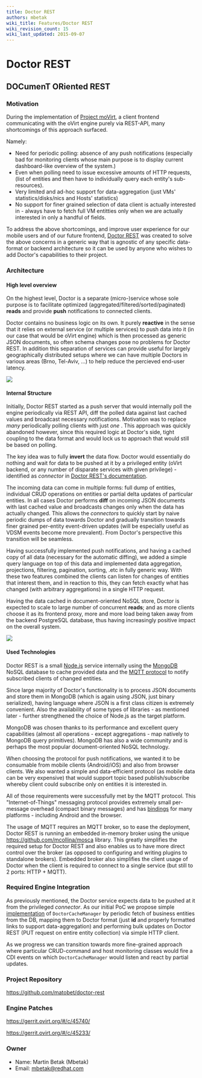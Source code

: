 ```yaml
---
title: Doctor REST
authors: mbetak
wiki_title: Features/Doctor REST
wiki_revision_count: 15
wiki_last_updated: 2015-09-07
---
```


# Doctor REST

## DOCumenT ORiented REST

### Motivation

During the implementation of [Project moVirt](/develop/projects/project-movirt/), a client frontend communicating with the oVirt engine purely via REST-API, many shortcomings of this approach surfaced.

Namely:

*   Need for periodic polling: absence of any push notifications (especially bad for monitoring clients whose main purpose is to display current dashboard-like overview of the system.)
*   Even when polling need to issue excessive amounts of HTTP requests, (list of entities and then have to individually query each entity's sub-resources).
*   Very limited and ad-hoc support for data-aggregation (just VMs' statistics/disks/nics and Hosts' statistics)
*   No support for finer grained selection of data client is actually interested in - always have to fetch full VM entitties only when we are actually interested in only a handful of fields.

To address the above shortcomings, and improve user experience for our mobile users and of our future frontend, [Doctor REST](https://github.com/matobet/doctor-rest) was created to solve the above concerns in a generic way that is agnostic of any specific data-format or backend architecture so it can be used by anyone who wishes to add Doctor's capabilities to their project.

### Architecture

#### High level overview

On the highest level, Doctor is a separate (micro-)service whose sole purpose is to facilitate optimized (aggregated/filtered/sorted/paginated) **reads** and provide **push** notifications to connected clients.

Doctor contains no business logic on its own. It purely **reactive** in the sense that it relies on external service (or multiple services) to push data into it (in our case that would be oVirt engine) which is then processed as generic JSON documents, so often schema changes pose no problems for Doctor REST. In addition this separation of services can provide useful for largely geographically distributed setups where we can have multiple Doctors in various areas (Brno, Tel-Aviv, ...) to help reduce the percieved end-user latency.

![](/images/wiki/Doctor_REST_High_Level.jpg)

#### Internal Structure

Initially, Doctor REST started as a push server that would internally poll the engine periodically via REST API, diff the polled data against last cached values and broadcast necessary notifications. Motivation was to replace *many* periodically polling clients with just *one* . This approach was quickly abandoned however, since this required logic at Doctor's side, tight coupling to the data format and would lock us to approach that would still be based on polling.

The key idea was to fully **invert** the data flow. Doctor would essentially do nothing and wait for data to be pushed at it by a privileged entity (oVirt backend, or any number of disparate services with given privilege) - identified as *connector* in [Doctor REST's documentation](https://github.com/matobet/doctor-rest).

The incoming data can come in multiple forms: full dump of entities, individual CRUD operations on entities or partial delta updates of particular entities. In all cases Doctor performs **diff** on incoming JSON documents with last cached value and broadcasts changes only when the data has actually changed. This allows the *connectors* to quickly start by naive periodic dumps of data towards Doctor and gradually transition towards finer grained per-entity event-driven updates (will be especially useful as VDSM events become more prevalent). From Doctor's perspective this transition will be seamless.

Having successfully implemented push notifications, and having a cached copy of all data (necessary for the automatic diffing), we added a simple query language on top of this data and implemented data aggregation, projections, filtering, pagination, sorting, .etc in fully generic way. With these two features combined the clients can listen for changes of entities that interest them, and in reaction to this, they can fetch exactly what has changed (with arbitrary aggregations) in a single HTTP request.

Having the data cached in document-oriented NoSQL store, Doctor is expected to scale to large number of concurrent **reads**; and as more clients choose it as its frontend proxy, more and more load being taken away from the backend PostgreSQL database, thus having increasingly positive impact on the overall system.

![](/images/wiki/Doctor_REST_Internals.png)

#### Used Technologies

Doctor REST is a small [Node.js](https://nodejs.org/en/) service internally using the [MongoDB](https://www.mongodb.org/) NoSQL database to cache provided data and the [MQTT protocol](http://mqtt.org/) to notify subscribed clients of changed entities.

Since large majority of Doctor's functionality is to process JSON documents and store them in MongoDB (which is again using JSON, just binary serialized), having language where JSON is a first class citizen is extremely convenient. Also the availability of some types of libraries - as mentioned later - further strengthened the choice of Node.js as the target platform.

MongoDB was chosen thanks to its performance and excellent query capabilities (almost all operations - except aggregations - map natively to MongoDB query primitives). MongoDB has also a wide community and is perhaps the most popular document-oriented NoSQL technology.

When choosing the protocol for push notifications, we wanted it to be consumable from mobile clients (Android/iOS) and also from browser clients. We also wanted a simple and data-efficient protocol (as mobile data can be very expensive) that would support topic based publish/subscribe whereby client could subscribe only on entities it is interested in.

All of those requirements were successfully met by the MQTT protocol. This "Internet-of-Things" messaging protocol provides extremely small per-message overhead (compact binary messages) and has [bindings](http://www.eclipse.org/paho/) for many platforms - including Android and the browser.

The usage of MQTT requires an MQTT broker, so to ease the deployment, Doctor REST is running an embedded in-memory broker using the unique <https://github.com/mcollina/mosca> library. This greatly simplifies the required setup for Doctor REST and also enables us to have more direct control over the broker (as opposed to configuring and writing plugins to standalone brokers). Embedded broker also simplifies the client usage of Doctor when the client is required to connect to a single service (but still to 2 ports: HTTP + MQTT).

### Required Engine Integration

As previously mentioned, the Doctor service expects data to be pushed at it from the privileged *connector*. As our initial PoC we propose simple [implementation](https://gerrit.ovirt.org/#/c/45233/) of `DoctorCacheManager` by periodic fetch of business entities from the DB, mapping them to Doctor format (just **id** and properly formatted links to support data-aggregation) and performing bulk updates on Doctor REST (PUT request on entire entity collection) via simple HTTP client.

As we progress we can transition towards more fine-grained approach where particular CRUD-command and host monitoring classes would fire a CDI events on which `DoctorCacheManager` would listen and react by partial updates.

### Project Repository

<https://github.com/matobet/doctor-rest>

### Engine Patches

<https://gerrit.ovirt.org/#/c/45740/>

<https://gerrit.ovirt.org/#/c/45233/>

### Owner

*   Name: Martin Betak (Mbetak)
*   Email: <mbetak@redhat.com>
